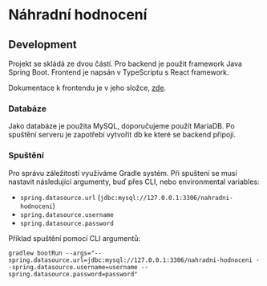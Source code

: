 # Náhradní hodnocení

## Development

Projekt se skládá ze dvou částí. Pro backend je použit framework Java Spring Boot. Frontend je napsán v TypeScriptu s React framework.

Dokumentace k frontendu je v jeho složce, [zde](frontend/README.md).

### Databáze

Jako databáze je použita MySQL, doporučujeme použít MariaDB. Po spuštění serveru je zapotřebí vytvořit db ke které se backend připojí.

### Spuštění

Pro správu záležitostí využíváme Gradle systém. Při spuštení se musí nastavit následující argumenty, buď přes CLI, nebo environmental variables:
- `spring.datasource.url` (`jdbc:mysql://127.0.0.1:3306/nahradni-hodnoceni`)
- `spring.datasource.username`
- `spring.datasource.password`


Příklad spuštění pomocí CLI argumentů:
```
gradlew bootRun --args="--spring.datasource.url=jdbc:mysql://127.0.0.1:3306/nahradni-hodnoceni --spring.datasource.username=username --spring.datasource.password=password"
```
